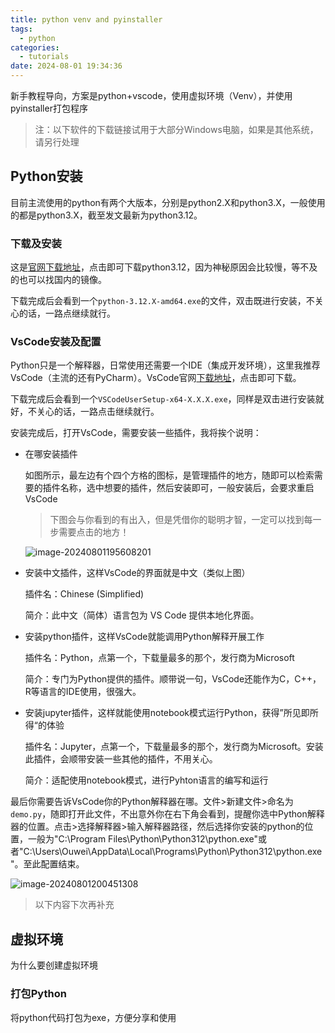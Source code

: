 ```yaml
---
title: python venv and pyinstaller
tags:
  - python
categories:
  - tutorials
date: 2024-08-01 19:34:36
---
```

新手教程导向，方案是python+vscode，使用虚拟环境（Venv），并使用pyinstaller打包程序

> 注：以下软件的下载链接试用于大部分Windows电脑，如果是其他系统，请另行处理

## Python安装

目前主流使用的python有两个大版本，分别是python2.X和python3.X，一般使用的都是python3.X，截至发文最新为python3.12。

### 下载及安装

这是[官网下载地址](https://www.python.org/ftp/python/3.12.4/python-3.12.4-amd64.exe)，点击即可下载python3.12，因为神秘原因会比较慢，等不及的也可以找国内的镜像。

下载完成后会看到一个`python-3.12.X-amd64.exe`的文件，双击既进行安装，不关心的话，一路点继续就行。

### VsCode安装及配置

Python只是一个解释器，日常使用还需要一个IDE（集成开发环境），这里我推荐VsCode（主流的还有PyCharm）。VsCode官网[下载地址](https://vscode.download.prss.microsoft.com/dbazure/download/stable/f1e16e1e6214d7c44d078b1f0607b2388f29d729/VSCodeUserSetup-x64-1.91.1.exe)，点击即可下载。

下载完成后会看到一个`VSCodeUserSetup-x64-X.X.X.exe`，同样是双击进行安装就好，不关心的话，一路点击继续就行。

安装完成后，打开VsCode，需要安装一些插件，我将挨个说明：

- 在哪安装插件

  如图所示，最左边有个四个方格的图标，是管理插件的地方，随即可以检索需要的插件名称，选中想要的插件，然后安装即可，一般安装后，会要求重启VsCode

  > 下图会与你看到的有出入，但是凭借你的聪明才智，一定可以找到每一步需要点击的地方！

  ![image-20240801195608201](https://euclid-picgo.oss-cn-shenzhen.aliyuncs.com/image/202408011956706.png)

- 安装中文插件，这样VsCode的界面就是中文（类似上图）

  插件名：Chinese (Simplified) 

  简介：此中文（简体）语言包为 VS Code 提供本地化界面。

- 安装python插件，这样VsCode就能调用Python解释开展工作

  插件名：Python，点第一个，下载量最多的那个，发行商为Microsoft

  简介：专门为Python提供的插件。顺带说一句，VsCode还能作为C，C++，R等语言的IDE使用，很强大。

- 安装jupyter插件，这样就能使用notebook模式运行Python，获得”所见即所得“的体验

  插件名：Jupyter，点第一个，下载量最多的那个，发行商为Microsoft。安装此插件，会顺带安装一些其他的插件，不用关心。

  简介：适配使用notebook模式，进行Pyhton语言的编写和运行

最后你需要告诉VsCode你的Python解释器在哪。文件>新建文件>命名为`demo.py`，随即打开此文件，不出意外你在右下角会看到，提醒你选中Python解释器的位置。点击>选择解释器>输入解释器路径，然后选择你安装的python的位置，一般为"C:\Program Files\Python\Python312\python.exe"或者"C:\Users\Ouwei\AppData\Local\Programs\Python\Python312\python.exe"。至此配置结束。

![image-20240801200451308](C:\Users\Ouwei\AppData\Roaming\Typora\typora-user-images\image-20240801200451308.png)

> 以下内容下次再补充

## 虚拟环境

为什么要创建虚拟环境

### 打包Python

将python代码打包为exe，方便分享和使用
